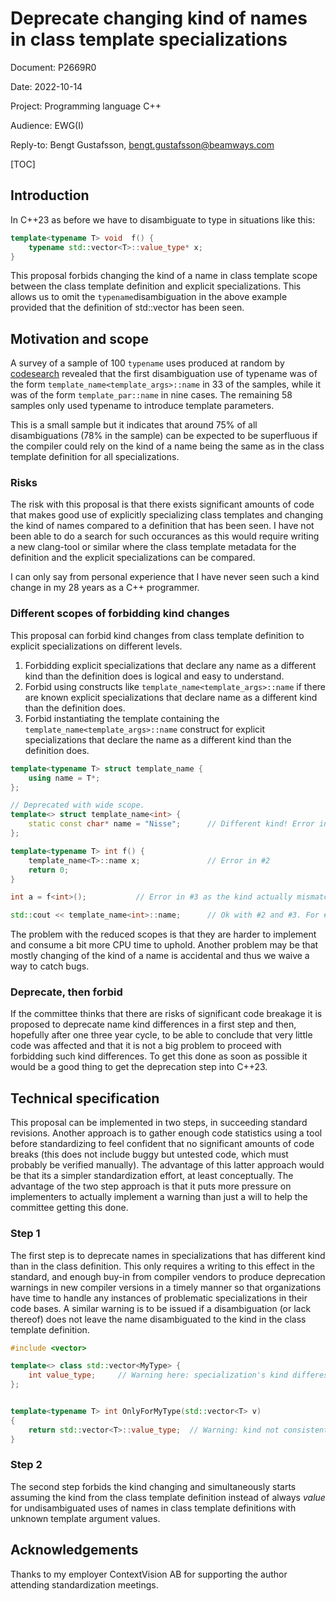 # **Deprecate**  **changing kind of names in** class template specializations

Document:  P2669R0

Date:            2022-10-14

Project:       Programming language C++

Audience:   EWG(I)

Reply-to:     Bengt Gustafsson, bengt.gustafsson@beamways.com

[TOC]

## Introduction

In C++23 as before we have to disambiguate to type in situations like this:

```C++
template<typename T> void  f() {
	typename std::vector<T>::value_type* x;
}
```

This proposal forbids changing the kind of a name in class template scope between the class template definition and explicit specializations. This allows us to omit the `typename`disambiguation in the above example provided that the definition of std::vector has been seen.

## Motivation and scope

A survey of a sample of 100 `typename` uses produced at random by [codesearch](https://codesearch.isocpp.org/cgi-bin/cgi_ppsearch?q=&search=Search) revealed that the first disambiguation use of typename was of the form `template_name<template_args>::name` in 33 of the samples, while it was of the form `template_par::name` in nine cases. The remaining 58 samples only used typename to introduce template parameters.

This is a small sample but it indicates that around 75% of all disambiguations (78% in the sample) can be expected to be superfluous if the compiler could rely on the kind of a name being the same as in the class template definition for all specializations.

### Risks

The risk with this proposal is that there exists significant amounts of code that makes good use of explicitly specializing class templates and changing the kind of names compared to a definition that has been seen. I have not been able to do a search for such occurances as this would require writing a new clang-tool or similar where the class template metadata for the definition and the explicit specializations can be compared.

I can only say from personal experience that I have never seen such a kind change in my 28 years as a C++ programmer.

### Different scopes of forbidding kind changes

This proposal can forbid kind changes from class template definition to explicit specializations on different levels.

1. Forbidding explicit specializations that declare any name as a different kind than the definition does is logical and easy to understand. 
2. Forbid using constructs like `template_name<template_args>::name` if there are known explicit specializations that declare name as a different kind than the definition does.
3. Forbid instantiating the template containing the `template_name<template_args>::name` construct for explicit specializations that declare the name as a different kind than the definition does.

```C++
template<typename T> struct template_name {
    using name = T*;
};

// Deprecated with wide scope.
template<> struct template_name<int> {
    static const char* name = "Nisse";		// Different kind! Error in #1
};

template<typename T> int f() {
	template_name<T>::name x;		        // Error in #2
    return 0;
}

int a = f<int>();		    // Error in #3 as the kind actually mismatches what was assumed parsing f()

std::cout << template_name<int>::name;		// Ok with #2 and #3. For #1 the declaration is erroneous.
```

The problem with the reduced scopes is that they are harder to implement and consume a bit more CPU time to uphold. Another problem may be that mostly changing of the kind of a name is accidental and thus we waive a way to catch bugs.

### Deprecate, then forbid

If the committee thinks that there are risks of significant code breakage it is proposed to deprecate name kind differences in a first step and then, hopefully after one three year cycle, to be able to conclude that very little code was affected and that it is not a big problem to proceed with forbidding such kind differences. To get this done as soon as possible it would be a good thing to get the deprecation step into C++23.

## Technical specification

This proposal can be implemented in two steps, in succeeding standard revisions. Another approach is to  gather enough code statistics using a tool before standardizing to feel confident that no significant amounts of code breaks (this does not include buggy but untested code, which must probably be verified manually). The advantage of this latter approach would be that its a simpler standardization effort, at least conceptually. The advantage of the two step approach is that it puts more pressure on implementers to actually implement a warning than just a will to help the committee getting this done.

### Step 1

The first step is to deprecate names in specializations that has different kind than in the class definition. This only requires a writing to this effect in the standard, and enough buy-in from compiler vendors to produce deprecation warnings in new compiler versions in a timely manner so that organizations have time to handle any instances of problematic specializations in their code bases. A similar warning is to be issued if a disambiguation (or lack thereof) does not leave the name disambiguated to the kind in the class template definition.

```C++
#include <vector>

template<> class std::vector<MyType> {
    int value_type;		// Warning here: specialization's kind differes from class definition's.
};


template<typename T> int OnlyForMyType(std::vector<T> v)
{
	return std::vector<T>::value_type;	// Warning: kind not consistent with vector's definition
}
```

### Step 2

The second  step forbids the kind changing and simultaneously starts assuming the kind from the class template definition instead of always *value* for undisambiguated uses of names in class template definitions with unknown template argument values.

## Acknowledgements

Thanks to my employer ContextVision AB for supporting the author attending standardization meetings.

